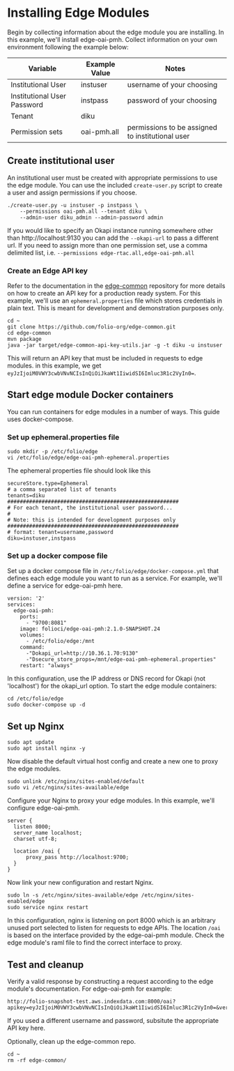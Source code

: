 # Installing Edge Modules
Begin by collecting information about the edge module you are installing. In this example, we'll install edge-oai-pmh. Collect information on your own environment following the example below:

| Variable | Example Value | Notes |
| -------- | ----- | ---- |
| Institutional User | instuser | username of your choosing |
| Institutional User Password | instpass | password of your choosing |
| Tenant | diku | |
| Permission sets | oai-pmh.all | permissions to be assigned to institutional user |

## Create institutional user
An institutional user must be created with appropriate permissions to use the edge module. You can use the included `create-user.py` script to create a user and assign permissions if you choose.
```
./create-user.py -u instuser -p instpass \
    --permissions oai-pmh.all --tenant diku \
    --admin-user diku_admin --admin-password admin
```
If you would like to specify an Okapi instance running somewhere other than http://localhost:9130 you can add the `--okapi-url` to pass a different url. If you need to assign more than one permission set, use a comma delimited list, i.e. `--permissions edge-rtac.all,edge-oai-pmh.all`
### Create an Edge API key
Refer to the documentation in the [edge-common](https://github.com/folio-org/edge-common) repository for more details on how to create an API key for a production ready system. For this example, we'll use an `ephemeral.properties` file which stores credentials in plain text. This is meant for development and demonstration purposes only.
```
cd ~
git clone https://github.com/folio-org/edge-common.git
cd edge-common
mvn package
java -jar target/edge-common-api-key-utils.jar -g -t diku -u instuser
```
This will return an API key that must be included in requests to edge modules. in this example, we get `eyJzIjoiM0VWY3cwbVNvNCIsInQiOiJkaWt1IiwidSI6Imluc3R1c2VyIn0=`.

## Start edge module Docker containers
You can run containers for edge modules in a number of ways. This guide uses docker-compose.
### Set up ephemeral.properties file
```
sudo mkdir -p /etc/folio/edge
vi /etc/folio/edge/edge-oai-pmh-ephemeral.properties
```
The ephemeral properties file should look like this
```
secureStore.type=Ephemeral
# a comma separated list of tenants
tenants=diku
#######################################################
# For each tenant, the institutional user password...
#
# Note: this is intended for development purposes only
#######################################################
# format: tenant=username,password
diku=instuser,instpass
```
### Set up a docker compose file
Set up a docker compose file in `/etc/folio/edge/docker-compose.yml` that defines each edge module you want to run as a service. For example, we'll define a service for edge-oai-pmh here.
```
version: '2'
services:
  edge-oai-pmh:
    ports:
      - "9700:8081"
    image: folioci/edge-oai-pmh:2.1.0-SNAPSHOT.24
    volumes:
      - /etc/folio/edge:/mnt
    command:
      -"Dokapi_url=http://10.36.1.70:9130"
      -"Dsecure_store_props=/mnt/edge-oai-pmh-ephemeral.properties"
    restart: "always"
```
In this configuration, use the IP address or DNS record for Okapi (not 'localhost') for the okapi_url option. To start the edge module containers:
```
cd /etc/folio/edge
sudo docker-compose up -d
```
## Set up Nginx
```
sudo apt update
sudo apt install nginx -y
```
Now disable the default virtual host config and create a new one to proxy the edge modules.
```
sudo unlink /etc/nginx/sites-enabled/default
sudo vi /etc/nginx/sites-available/edge
```
Configure your Nginx to proxy your edge modules. In this example, we'll configure edge-oai-pmh.
```
server {
  listen 8000;
  server_name localhost;
  charset utf-8;

  location /oai {
      proxy_pass http://localhost:9700;
  }
}
```
Now link your new configuration and restart Nginx.
```
sudo ln -s /etc/nginx/sites-available/edge /etc/nginx/sites-enabled/edge
sudo service nginx restart
```
In this configuration, nginx is listening on port 8000 which is an arbitrary unused port selected to listen for requests to edge APIs. The location `/oai` is based on the interface provided by the edge-oai-pmh module. Check the edge module's raml file to find the correct interface to proxy.

## Test and cleanup
Verify a valid response by constructing a request according to the edge module's documentation. For edge-oai-pmh for example:
```
http://folio-snapshot-test.aws.indexdata.com:8000/oai?apikey=eyJzIjoiM0VWY3cwbVNvNCIsInQiOiJkaWt1IiwidSI6Imluc3R1c2VyIn0=&verb=Identify
```
If you used a different username and password, subsitute the appropriate API key here.

Optionally, clean up the edge-common repo.
```
cd ~
rm -rf edge-common/
```
